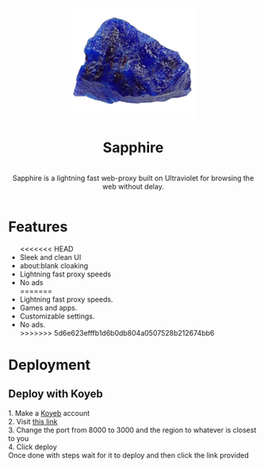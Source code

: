<div align="center">
<img src="/public/img/logo.png" style="width: 250px;"/>
<h1>Sapphire</h1>
<br/>
Sapphire is a lightning fast web-proxy built on Ultraviolet for browsing the web without delay.
  <br/>
  <br/>
</div>
<h1>Features</h1>
<ul>
<<<<<<< HEAD
<li>Sleek and clean UI</li>
<li>about:blank cloaking</li>
<li>Lightning fast proxy speeds</li>
<li>No ads</li>
=======
<li>Lightning fast proxy speeds.</li>
<li>Games and apps.</li>
<li>Customizable settings.</li>
<li>No ads.</li>
>>>>>>> 5d6e623efffb1d6b0db804a0507528b212674bb6
</ul>
<h1>Deployment</h1>
<h2>Deploy with Koyeb</h2>
1. Make a <a href="https://www.koyeb.com/">Koyeb</a> account
<br>
2. Visit <a href="https://app.koyeb.com/apps/deploy?type=git&repository=github.com/cactusflips2020/Sapphire">this link</a>
<br>
3. Change the port from 8000 to 3000 and the region to whatever is closest to you
<br>
4. Click deploy
<br>
Once done with steps wait for it to deploy and then click the link provided
